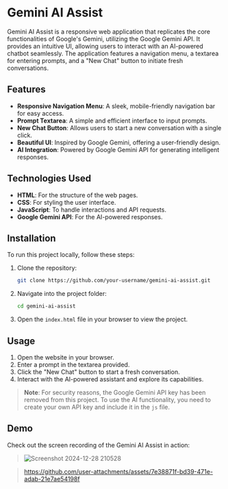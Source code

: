 # Gemini AI Assist

Gemini AI Assist is a responsive web application that replicates the core functionalities of Google's Gemini, utilizing the Google Gemini API. It provides an intuitive UI, allowing users to interact with an AI-powered chatbot seamlessly. The application features a navigation menu, a textarea for entering prompts, and a "New Chat" button to initiate fresh conversations.

## Features
- **Responsive Navigation Menu**: A sleek, mobile-friendly navigation bar for easy access.
- **Prompt Textarea**: A simple and efficient interface to input prompts.
- **New Chat Button**: Allows users to start a new conversation with a single click.
- **Beautiful UI**: Inspired by Google Gemini, offering a user-friendly design.
- **AI Integration**: Powered by Google Gemini API for generating intelligent responses.

## Technologies Used
- **HTML**: For the structure of the web pages.
- **CSS**: For styling the user interface.
- **JavaScript**: To handle interactions and API requests.
- **Google Gemini API**: For the AI-powered responses.

## Installation

To run this project locally, follow these steps:

1. Clone the repository:

    ```bash
    git clone https://github.com/your-username/gemini-ai-assist.git
    ```

2. Navigate into the project folder:

    ```bash
    cd gemini-ai-assist
    ```

3. Open the `index.html` file in your browser to view the project.

## Usage

1. Open the website in your browser.
2. Enter a prompt in the textarea provided.
3. Click the "New Chat" button to start a fresh conversation.
4. Interact with the AI-powered assistant and explore its capabilities.

> **Note**: For security reasons, the Google Gemini API key has been removed from this project. To use the AI functionality, you need to create your own API key and include it in the `js` file. 

## Demo

Check out the screen recording of the Gemini AI Assist in action:
> ![Screenshot 2024-12-28 210528](https://github.com/user-attachments/assets/f1cc0e67-6bf7-4c9d-8e44-8ca7b5facd12)

> https://github.com/user-attachments/assets/7e38871f-bd39-471e-adab-21e7ae54198f


